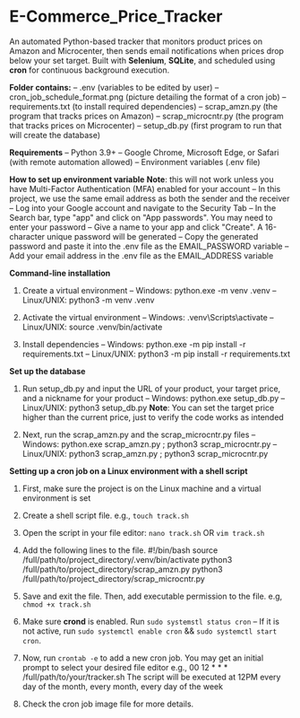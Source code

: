 # E-Commerce_Price_Tracker
An automated Python-based tracker that monitors product prices on Amazon and Microcenter, then sends email notifications when prices drop below your set target.
Built with **Selenium**, **SQLite**, and scheduled using **cron** for continuous background execution.


**Folder contains:**
	– .env (variables to be edited by user)
    – cron_job_schedule_format.png (picture detailing the format of a cron job)
    – requirements.txt (to install required dependencies)
    – scrap_amzn.py (the program that tracks prices on Amazon)
    – scrap_microcntr.py (the program that tracks prices on Microcenter)
    – setup_db.py (first program to run that will create the database)


**Requirements**
	– Python 3.9+
	– Google Chrome, Microsoft Edge, or Safari (with remote automation allowed)
	– Environment variables (.env file)


**How to set up environment variable**
    **Note**: this will not work unless you have Multi-Factor Authentication (MFA) enabled for your account
    – In this project, we use the same email address as both the sender and the receiver
    – Log into your Google account and navigate to the Security Tab
    – In the Search bar, type "app" and click on "App passwords". You may need to enter your password
    – Give a name to your app and click "Create". A 16-character unique password will be generated
    – Copy the generated password and paste it into the .env file as the EMAIL_PASSWORD variable
	– Add your email address in the .env file as the EMAIL_ADDRESS variable


**Command-line installation**
1. Create a virtual environment
    – Windows: python.exe -m venv .venv
    – Linux/UNIX: python3 -m venv .venv

2. Activate the virtual environment
    – Windows: .venv\Scripts\activate
    – Linux/UNIX: source .venv/bin/activate
    
3. Install dependencies
    – Windows: python.exe -m pip install -r requirements.txt
    – Linux/UNIX: python3 -m pip install -r requirements.txt


**Set up the database**
1. Run setup_db.py and input the URL of your product, your target price, and a nickname for your product 
    – Windows: python.exe setup_db.py
    – Linux/UNIX: python3 setup_db.py
    **Note**: You can set the target price higher than the current price, just to verify the code works as intended
    
2. Next, run the scrap_amzn.py and the scrap_microcntr.py files
    – Windows: python.exe scrap_amzn.py ; python3 scrap_microcntr.py
    – Linux/UNIX: python3 scrap_amzn.py ; python3 scrap_microcntr.py

**Setting up a cron job on a Linux environment with a shell script**
1. First, make sure the project is on the Linux machine and a virtual environment is set

2. Create a shell script file. e.g., `touch track.sh`

3. Open the script in your file editor: `nano track.sh` OR `vim track.sh`

4. Add the following lines to the file.
    #!/bin/bash
    source /full/path/to/project_directory/.venv/bin/activate
    python3 /full/path/to/project_directory/scrap_amzn.py
    python3 /full/path/to/project_directory/scrap_microcntr.py

5. Save and exit the file. Then, add executable permission to the file. e.g, `chmod +x track.sh`

6. Make sure **crond** is enabled. Run `sudo systemstl status cron`
   – If it is not active, run `sudo systemctl enable cron` && `sudo systemctl start cron`.

7. Now, run `crontab -e` to add a new cron job. You may get an initial prompt to select your desired file editor
    e.g., 00 12 * * * /full/path/to/your/tracker.sh
    The script will be executed at 12PM every day of the month, every month, every day of the week

8. Check the cron job image file for more details.